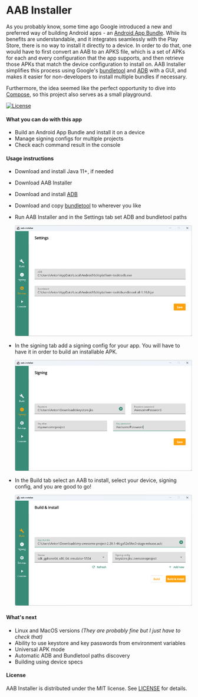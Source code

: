 # AAB Installer

As you probably know, some time ago Google introduced a new and preferred way of building Android apps - an [Android App Bundle](https://developer.android.com/guide/app-bundle). While its benefits are understandable, and it integrates seamlessly with the Play Store, there is no way to install it directly to a device. In order to do that, one would have to first convert an AAB to an APKS file, which is a set of APKs for each and every configuration that the app supports, and then retrieve those APKs that match the device configuration to install on.
AAB Installer simplifies this process using Google's [bundletool](https://developer.android.com/studio/command-line/bundletool) and [ADB](https://developer.android.com/studio/command-line/adb) with a GUI, and makes it easier for non-developers to install multiple bundles if necessary.

Furthermore, the idea seemed like the perfect opportunity to dive into [Compose](https://www.jetbrains.com/ru-ru/lp/compose-mpp/), so this project also serves as a small playground.

[![License](https://img.shields.io/badge/License-MIT-blue.svg)](https://github.com/NamtarR/aab-installer/blob/master/LICENSE.md)

#### What you can do with this app

- Build an Android App Bundle and install it on a device 
- Manage signing configs for multiple projects
- Check each command result in the console

#### Usage instructions

- Download and install Java 11+, if needed
- Download AAB Installer
- Download and install [ADB](https://developer.android.com/studio/command-line/adb)
- Download and copy [bundletool](https://developer.android.com/studio/command-line/bundletool) to wherever you like
- Run AAB Installer and in the Settings tab set ADB and bundletool paths

  <img src="https://raw.githubusercontent.com/NamtarR/aab-installer/main/images/Settings.png" width="600" />
- In the signing tab add a signing config for your app. You will have to have it in order to build an installable APK.

  <img src="https://raw.githubusercontent.com/NamtarR/aab-installer/main/images/Signing.png" width="600" />
- In the Build tab select an AAB to install, select your device, signing config, and you are good to go!

  <img src="https://raw.githubusercontent.com/NamtarR/aab-installer/main/images/Install.png" width="600" />

#### What's next
- Linux and MacOS versions _(They are probably fine but I just have to check that)_
- Ability to use keystore and key passwords from environment variables
- Universal APK mode
- Automatic ADB and Bundletool paths discovery
- Building using device specs

#### License
AAB Installer is distributed under the MIT license. See [LICENSE](https://github.com/NamtarR/aab-installer/blob/master/LICENSE.md) for details.
